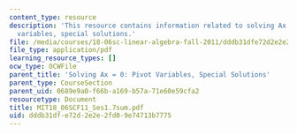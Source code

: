 ```yaml
---
content_type: resource
description: 'This resource contains information related to solving Ax = 0: pivot
  variables, special solutions.'
file: /media/courses/18-06sc-linear-algebra-fall-2011/dddb31dfe72d2e2e2fd09e74713b7775_MIT18_06SCF11_Ses1.7sum.pdf
file_type: application/pdf
learning_resource_types: []
ocw_type: OCWFile
parent_title: 'Solving Ax = 0: Pivot Variables, Special Solutions'
parent_type: CourseSection
parent_uid: 0689e9a0-f66b-a169-b57a-71e60e59cfa2
resourcetype: Document
title: MIT18_06SCF11_Ses1.7sum.pdf
uid: dddb31df-e72d-2e2e-2fd0-9e74713b7775
---
```

